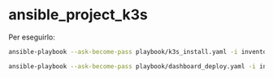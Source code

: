 # ansible_project_k3s
Per eseguirlo:
```bash
ansible-playbook --ask-become-pass playbook/k3s_install.yaml -i inventory
```
```bash
ansible-playbook --ask-become-pass playbook/dashboard_deploy.yaml -i inventory
```
